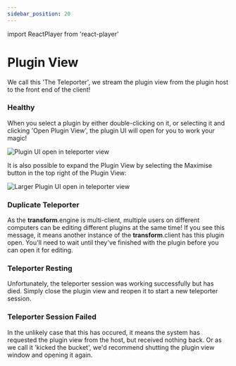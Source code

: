 ```yaml
---
sidebar_position: 20
---
```


import ReactPlayer from 'react-player'

# Plugin View

We call this 'The Teleporter', we stream the plugin view from the plugin host to the front end of the client!

### Healthy

When you select a plugin by either double-clicking on it, or selecting it and clicking 'Open Plugin View', the plugin UI will open for you to work your magic!

![Plugin UI open in teleporter view](@site/static/img/transformclient/home-teleport.png)

It is also possible to expand the Plugin View by selecting the Maximise button in the top right of the Plugin View:

![Larger Plugin UI open in teleporter view](@site/static/img/transformclient/home-teleport-large.png)

### Duplicate Teleporter

As the **transform**.engine is multi-client, multiple users on different computers can be editing different plugins at the same time! If you see this message, it means another instance of the **transform**.client has this plugin open. You'll need to wait until they've finished with the plugin before you can open it for editing.

### Teleporter Resting

Unfortunately, the teleporter session was working successfully but has died. Simply close the plugin view and reopen it to start a new teleporter session.

### Teleporter Session Failed

In the unlikely case that this has occured, it means the system has requested the plugin view from the host, but received nothing back. Or as we call it 'kicked the bucket', we'd recommend shutting the plugin view window and opening it again.
